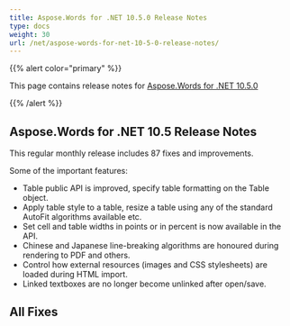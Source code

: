 ```yaml
---
title: Aspose.Words for .NET 10.5.0 Release Notes
type: docs
weight: 30
url: /net/aspose-words-for-net-10-5-0-release-notes/
---
```


{{% alert color="primary" %}} 

This page contains release notes for [Aspose.Words for .NET 10.5.0](http://www.aspose.com/downloads/words/net/new-releases/aspose.words-for-.net-10.5.0/)

{{% /alert %}} 
## **Aspose.Words for .NET 10.5 Release Notes**
This regular monthly release includes 87 fixes and improvements.

Some of the important features:

- Table public API is improved, specify table formatting on the Table object.
- Apply table style to a table, resize a table using any of the standard AutoFit algorithms available etc.
- Set cell and table widths in points or in percent is now available in the API.
- Chinese and Japanese line-breaking algorithms are honoured during rendering to PDF and others.
- Control how external resources (images and CSS stylesheets) are loaded during HTML import.
- Linked textboxes are no longer become unlinked after open/save.
## **All Fixes**
